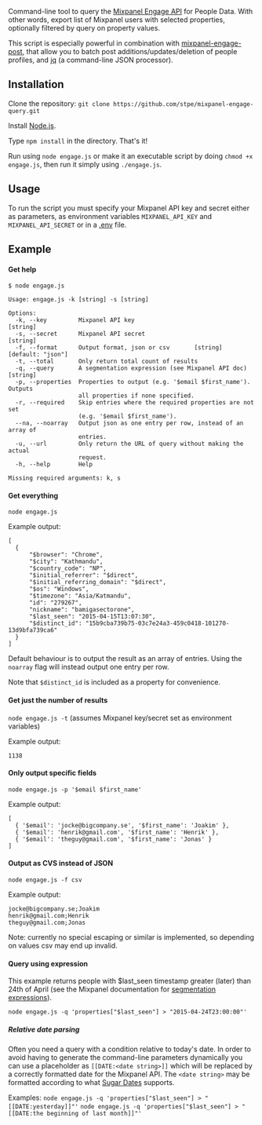 Command-line tool to query the [Mixpanel Engage API](https://mixpanel.com/docs/api-documentation/data-export-api#engage-default) for People Data. With other words, export list of Mixpanel users with selected properties, optionally filtered by query on property values.

This script is especially powerful in combination with [mixpanel-engage-post](https://github.com/stpe/mixpanel-engage-post), that allow you to batch post additions/updates/deletion of people profiles, and [jq](http://stedolan.github.io/jq) (a command-line JSON processor).

## Installation

Clone the repository:
`git clone https://github.com/stpe/mixpanel-engage-query.git`

Install [Node.js](http://nodejs.org/).

Type `npm install` in the directory. That's it!

Run using `node engage.js` or make it an executable script by doing `chmod +x engage.js`, then run it simply using `./engage.js`.

## Usage

To run the script you must specify your Mixpanel API key and secret either as parameters, as environment variables `MIXPANEL_API_KEY` and `MIXPANEL_API_SECRET` or in a [.env](https://github.com/motdotla/dotenv) file.

## Example

#### Get help

```
$ node engage.js

Usage: engage.js -k [string] -s [string]

Options:
  -k, --key         Mixpanel API key                                    [string]
  -s, --secret      Mixpanel API secret                                 [string]
  -f, --format      Output format, json or csv       [string]  [default: "json"]
  -t, --total       Only return total count of results
  -q, --query       A segmentation expression (see Mixpanel API doc)    [string]
  -p, --properties  Properties to output (e.g. '$email $first_name'). Outputs
                    all properties if none specified.
  -r, --required    Skip entries where the required properties are not set
                    (e.g. '$email $first_name').
  --na, --noarray   Output json as one entry per row, instead of an array of
                    entries.
  -u, --url         Only return the URL of query without making the actual
                    request.
  -h, --help        Help

Missing required arguments: k, s
```

#### Get everything

`node engage.js`

Example output:
```
[
  {
      "$browser": "Chrome",
      "$city": "Kathmandu",
      "$country_code": "NP",
      "$initial_referrer": "$direct",
      "$initial_referring_domain": "$direct",
      "$os": "Windows",
      "$timezone": "Asia/Katmandu",
      "id": "279267",
      "nickname": "bamigasectorone",
      "$last_seen": "2015-04-15T13:07:30",
      "$distinct_id": "15b9cba739b75-03c7e24a3-459c0418-101270-13d9bfa739ca6"
  }
]
```

Default behaviour is to output the result as an array of entries. Using the `noarray` flag will instead output one entry per row.

Note that `$distinct_id` is included as a property for convenience.

#### Get just the number of results

`node engage.js -t` (assumes Mixpanel key/secret set as environment variables)

Example output:
```
1138
```

#### Only output specific fields

`node engage.js -p '$email $first_name'`

Example output:
```
[
  { '$email': 'jocke@bigcompany.se', '$first_name': 'Joakim' },
  { '$email': 'henrik@gmail.com', '$first_name': 'Henrik' },
  { '$email': 'theguy@gmail.com', '$first_name': 'Jonas' }
]
```

#### Output as CVS instead of JSON

`node engage.js -f csv`

Example output:
```
jocke@bigcompany.se;Joakim
henrik@gmail.com;Henrik
theguy@gmail.com;Jonas
```

Note: currently no special escaping or similar is implemented, so depending on values csv may end up invalid.

#### Query using expression

This example returns people with $last_seen timestamp greater (later) than 24th of April (see the Mixpanel documentation for [segmentation expressions](https://mixpanel.com/docs/api-documentation/data-export-api#segmentation-expressions)).

`node engage.js -q 'properties["$last_seen"] > "2015-04-24T23:00:00"'`

##### Relative date parsing

Often you need a query with a condition relative to today's date. In order to avoid having to generate the command-line parameters dynamically you can use a placeholder as `[[DATE:<date string>]]` which will be replaced by a correctly formatted date for the Mixpanel API. The `<date string>` may be formatted according to what [Sugar Dates](http://sugarjs.com/dates) supports.

Examples:
`node engage.js -q 'properties["$last_seen"] > "[[DATE:yesterday]]"'`
`node engage.js -q 'properties["$last_seen"] > "[[DATE:the beginning of last month]]"'`






